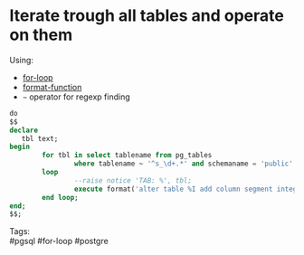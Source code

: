 # Iterate trough all tables and operate on them

Using:
- [for-loop](https://www.geeksforgeeks.org/postgresql-for-loops/)
- [format-function](https://www.geeksforgeeks.org/postgresql-format-function/)
- `~` operator for regexp finding

```sql
do
$$
declare
   tbl text;
begin
        for tbl in select tablename from pg_tables
                where tablename ~ '^s_\d+.*' and schemaname = 'public'
        loop
                --raise notice 'TAB: %', tbl;
                execute format('alter table %I add column segment integer default 0', tbl);
        end loop;
end;
$$;
```

Tags:  
    #pgsql #for-loop #postgre

